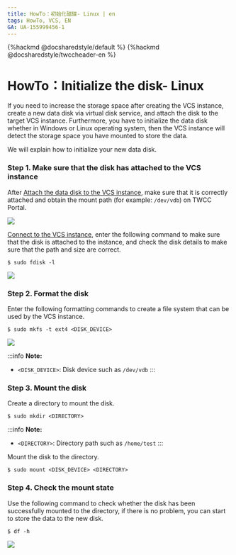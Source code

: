 ```yaml
---
title: HowTo：初始化磁碟- Linux | en
tags: HowTo, VCS, EN
GA: UA-155999456-1
---
```


{%hackmd @docsharedstyle/default %}
{%hackmd @docsharedstyle/twccheader-en %}

# HowTo：Initialize the disk- Linux

If you need to increase the storage space after creating the VCS instance, create a new data disk via virtual disk service, and attach the disk to the target VCS instance. Furthermore, you have to initialize the data disk whether in Windows or Linux operating system, then the VCS instance will detect the storage space you have mounted to store the data.

We will explain how to initialize your new data disk.

### Step 1. Make sure that the disk has attached to the VCS instance

After [Attach the data disk to the VCS instance](https://man.twcc.ai/@twccdocs/guide-vcs-vds-manage-disk-en#%E9%80%A3%E7%B5%90%E8%87%B3%E8%99%9B%E6%93%AC%E9%81%8B%E7%AE%97%E5%80%8B%E9%AB%94), make sure that it is correctly attached and obtain the mount path (for example: `/dev/vdb`) on TWCC Portal.

![](https://cos.twcc.ai/SYS-MANUAL/uploads/upload_fa713ed5baa62318cd7ae84f06de285f.png)


[Connect to the VCS instance](https://man.twcc.ai/@twccdocs/vcs-guide-connect-to-linux-from-windows-en), enter the following command to make sure that the disk is attached to the instance, and check the disk details to make sure that the path and size are correct.

```
$ sudo fdisk -l
```

![](https://cos.twcc.ai/SYS-MANUAL/uploads/upload_b06740e0fcd40ed80dc82fd3fdbdbb71.png)


### Step 2. Format the disk

Enter the following formatting commands to create a file system that can be used by the VCS instance.


```
$ sudo mkfs -t ext4 <DISK_DEVICE>
```

![](https://cos.twcc.ai/SYS-MANUAL/uploads/upload_33548e5fdec75ace065b50e9f5589536.png)


:::info
<i class="fa fa-paperclip fa-20" aria-hidden="true"></i> **Note:** 
- `<DISK_DEVICE>`: Disk device such as `/dev/vdb`
:::

### Step 3. Mount the disk

Create a directory to mount the disk.


```
$ sudo mkdir <DIRECTORY>
```
:::info
<i class="fa fa-paperclip fa-20" aria-hidden="true"></i> **Note:** 
- `<DIRECTORY>`: Directory path such as `/home/test`
:::

Mount the disk to the directory.

```
$ sudo mount <DISK_DEVICE> <DIRECTORY>
```

### Step 4. Check the mount state

Use the following command to check whether the disk has been successfully mounted to the directory, if there is no problem, you can start to store the data to the new disk.


```
$ df -h
```
![](https://cos.twcc.ai/SYS-MANUAL/uploads/upload_be2f438e28adc36c6c8952a3384044a0.png)
